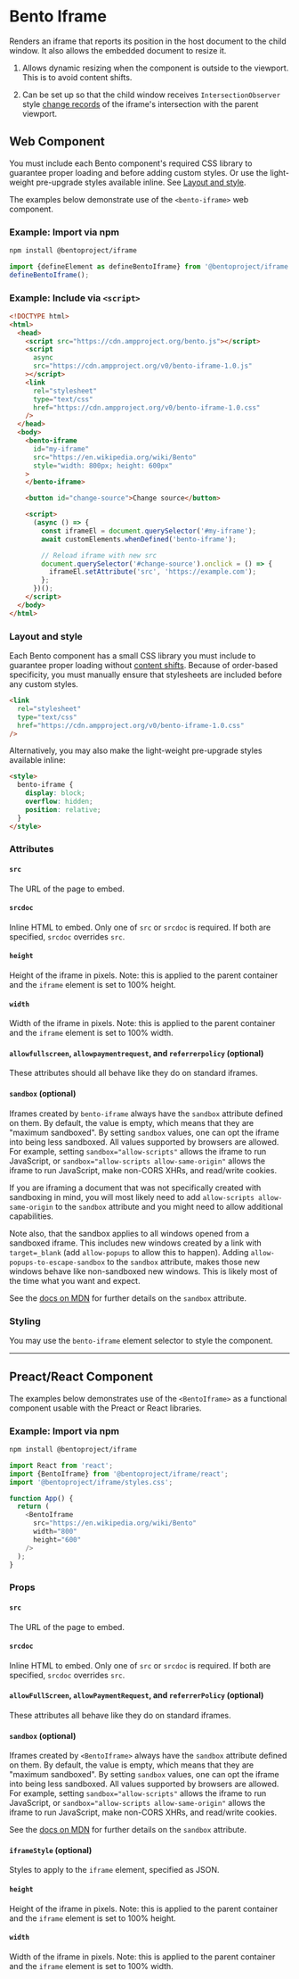 # Bento Iframe

Renders an iframe that reports its position in the host document to the child window. It also allows the embedded document to resize it.

1. Allows dynamic resizing when the component is outside to the viewport. This is to avoid content shifts.

1. Can be set up so that the child window receives `IntersectionObserver` style [change records](https://developer.mozilla.org/en-US/docs/Web/API/IntersectionObserverEntry) of the iframe's intersection with the parent viewport.

## Web Component

You must include each Bento component's required CSS library to guarantee proper loading and before adding custom styles. Or use the light-weight pre-upgrade styles available inline. See [Layout and style](#layout-and-style).

The examples below demonstrate use of the `<bento-iframe>` web component.

### Example: Import via npm

```sh
npm install @bentoproject/iframe
```

```javascript
import {defineElement as defineBentoIframe} from '@bentoproject/iframe';
defineBentoIframe();
```

### Example: Include via `<script>`

<!--% example %-->

```html
<!DOCTYPE html>
<html>
  <head>
    <script src="https://cdn.ampproject.org/bento.js"></script>
    <script
      async
      src="https://cdn.ampproject.org/v0/bento-iframe-1.0.js"
    ></script>
    <link
      rel="stylesheet"
      type="text/css"
      href="https://cdn.ampproject.org/v0/bento-iframe-1.0.css"
    />
  </head>
  <body>
    <bento-iframe
      id="my-iframe"
      src="https://en.wikipedia.org/wiki/Bento"
      style="width: 800px; height: 600px"
    >
    </bento-iframe>

    <button id="change-source">Change source</button>

    <script>
      (async () => {
        const iframeEl = document.querySelector('#my-iframe');
        await customElements.whenDefined('bento-iframe');

        // Reload iframe with new src
        document.querySelector('#change-source').onclick = () => {
          iframeEl.setAttribute('src', 'https://example.com');
        };
      })();
    </script>
  </body>
</html>
```

### Layout and style

Each Bento component has a small CSS library you must include to guarantee proper loading without [content shifts](https://web.dev/cls/). Because of order-based specificity, you must manually ensure that stylesheets are included before any custom styles.

```html
<link
  rel="stylesheet"
  type="text/css"
  href="https://cdn.ampproject.org/v0/bento-iframe-1.0.css"
/>
```

Alternatively, you may also make the light-weight pre-upgrade styles available inline:

```html
<style>
  bento-iframe {
    display: block;
    overflow: hidden;
    position: relative;
  }
</style>
```

### Attributes

#### `src`

The URL of the page to embed.

#### `srcdoc`

Inline HTML to embed. Only one of `src` or `srcdoc` is required. If both are specified, `srcdoc` overrides `src`.

#### `height`

Height of the iframe in pixels. Note: this is applied to the parent container and the `iframe` element is set to 100% height.

#### `width`

Width of the iframe in pixels. Note: this is applied to the parent container and the `iframe` element is set to 100% width.

#### `allowfullscreen`, `allowpaymentrequest`, and `referrerpolicy` (optional)

These attributes should all behave like they do on standard iframes.

#### `sandbox` (optional) <a name="sandbox"></a>

Iframes created by `bento-iframe` always have the `sandbox` attribute defined on
them. By default, the value is empty, which means that they are "maximum
sandboxed". By setting `sandbox` values, one can opt the iframe into being less
sandboxed. All values supported by browsers are allowed. For example, setting
`sandbox="allow-scripts"` allows the iframe to run JavaScript, or
`sandbox="allow-scripts allow-same-origin"` allows the iframe to run JavaScript,
make non-CORS XHRs, and read/write cookies.

If you are iframing a document that was not specifically created with sandboxing
in mind, you will most likely need to add `allow-scripts allow-same-origin` to
the `sandbox` attribute and you might need to allow additional capabilities.

Note also, that the sandbox applies to all windows opened from a sandboxed
iframe. This includes new windows created by a link with `target=_blank` (add
`allow-popups` to allow this to happen). Adding `allow-popups-to-escape-sandbox`
to the `sandbox` attribute, makes those new windows behave like non-sandboxed
new windows. This is likely most of the time what you want and expect.

See the [docs on MDN](https://developer.mozilla.org/en-US/docs/Web/HTML/Element/iframe#attr-sandbox) for further details on the `sandbox` attribute.

### Styling

You may use the `bento-iframe` element selector to style the component.

---

## Preact/React Component

The examples below demonstrates use of the `<BentoIframe>` as a functional component usable with the Preact or React libraries.

### Example: Import via npm

```sh
npm install @bentoproject/iframe
```

```javascript
import React from 'react';
import {BentoIframe} from '@bentoproject/iframe/react';
import '@bentoproject/iframe/styles.css';

function App() {
  return (
    <BentoIframe
      src="https://en.wikipedia.org/wiki/Bento"
      width="800"
      height="600"
    />
  );
}
```

### Props

#### `src`

The URL of the page to embed.

#### `srcdoc`

Inline HTML to embed. Only one of `src` or `srcdoc` is required. If both are specified, `srcdoc` overrides `src`.

#### `allowFullScreen`, `allowPaymentRequest`, and `referrerPolicy` (optional)

These attributes all behave like they do on standard iframes.

#### `sandbox` (optional) <a name="sandbox"></a>

Iframes created by `<BentoIframe>` always have the `sandbox` attribute defined on
them. By default, the value is empty, which means that they are "maximum
sandboxed". By setting `sandbox` values, one can opt the iframe into being less
sandboxed. All values supported by browsers are allowed. For example, setting
`sandbox="allow-scripts"` allows the iframe to run JavaScript, or
`sandbox="allow-scripts allow-same-origin"` allows the iframe to run JavaScript,
make non-CORS XHRs, and read/write cookies.

See the [docs on MDN](https://developer.mozilla.org/en-US/docs/Web/HTML/Element/iframe#attr-sandbox) for further details on the `sandbox` attribute.

#### `iframeStyle` (optional)

Styles to apply to the `iframe` element, specified as JSON.

#### `height`

Height of the iframe in pixels. Note: this is applied to the parent container and the `iframe` element is set to 100% height.

#### `width`

Width of the iframe in pixels. Note: this is applied to the parent container and the `iframe` element is set to 100% width.
